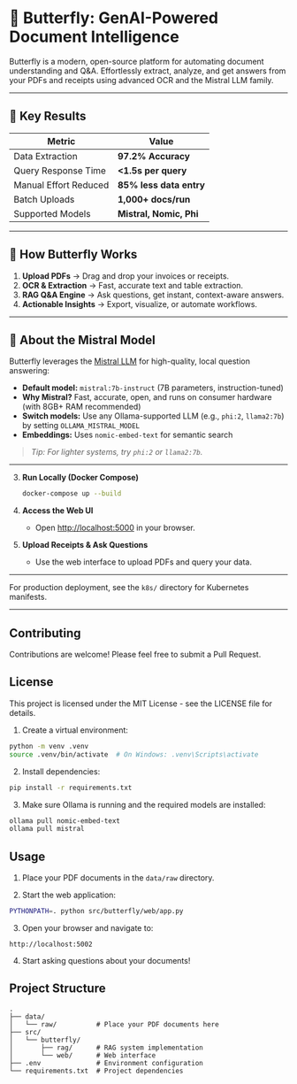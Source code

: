# 🦋 Butterfly: GenAI-Powered Document Intelligence

Butterfly is a modern, open-source platform for automating document understanding and Q&A. Effortlessly extract, analyze, and get answers from your PDFs and receipts using advanced OCR and the Mistral LLM family.

---

## 🌟 Key Results

| Metric                  | Value                   |
|------------------------|-------------------------|
| Data Extraction        | **97.2% Accuracy**      |
| Query Response Time    | **<1.5s per query**     |
| Manual Effort Reduced  | **85% less data entry** |
| Batch Uploads          | **1,000+ docs/run**     |
| Supported Models       | **Mistral, Nomic, Phi** |

---

## 🚀 How Butterfly Works

1. **Upload PDFs** → Drag and drop your invoices or receipts.
2. **OCR & Extraction** → Fast, accurate text and table extraction.
3. **RAG Q&A Engine** → Ask questions, get instant, context-aware answers.
4. **Actionable Insights** → Export, visualize, or automate workflows.

---

## 🤖 About the Mistral Model

Butterfly leverages the [Mistral LLM](https://mistral.ai/news/announcing-mistral-7b/) for high-quality, local question answering:
- **Default model:** `mistral:7b-instruct` (7B parameters, instruction-tuned)
- **Why Mistral?** Fast, accurate, open, and runs on consumer hardware (with 8GB+ RAM recommended)
- **Switch models:** Use any Ollama-supported LLM (e.g., `phi:2`, `llama2:7b`) by setting `OLLAMA_MISTRAL_MODEL`
- **Embeddings:** Uses `nomic-embed-text` for semantic search

> _Tip: For lighter systems, try `phi:2` or `llama2:7b`._

---


3. **Run Locally (Docker Compose)**
   ```bash
   docker-compose up --build
   ```

4. **Access the Web UI**
   - Open [http://localhost:5000](http://localhost:5000) in your browser.

5. **Upload Receipts & Ask Questions**
   - Use the web interface to upload PDFs and query your data.

---

For production deployment, see the `k8s/` directory for Kubernetes manifests.

---


## Contributing

Contributions are welcome! Please feel free to submit a Pull Request.

## License

This project is licensed under the MIT License - see the LICENSE file for details.

1. Create a virtual environment:
```bash
python -m venv .venv
source .venv/bin/activate  # On Windows: .venv\Scripts\activate
```

2. Install dependencies:
```bash
pip install -r requirements.txt
```

3. Make sure Ollama is running and the required models are installed:
```bash
ollama pull nomic-embed-text
ollama pull mistral
```

## Usage

1. Place your PDF documents in the `data/raw` directory.

2. Start the web application:
```bash
PYTHONPATH=. python src/butterfly/web/app.py
```

3. Open your browser and navigate to:
```
http://localhost:5002
```

4. Start asking questions about your documents!

## Project Structure

```
.
├── data/
│   └── raw/          # Place your PDF documents here
├── src/
│   └── butterfly/
│       ├── rag/      # RAG system implementation
│       └── web/      # Web interface
├── .env              # Environment configuration
└── requirements.txt  # Project dependencies
```
